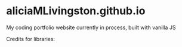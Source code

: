 # aliciaMLivingston.github.io
My coding portfolio website currently in process, built with vanilla JS

Credits for libraries:


